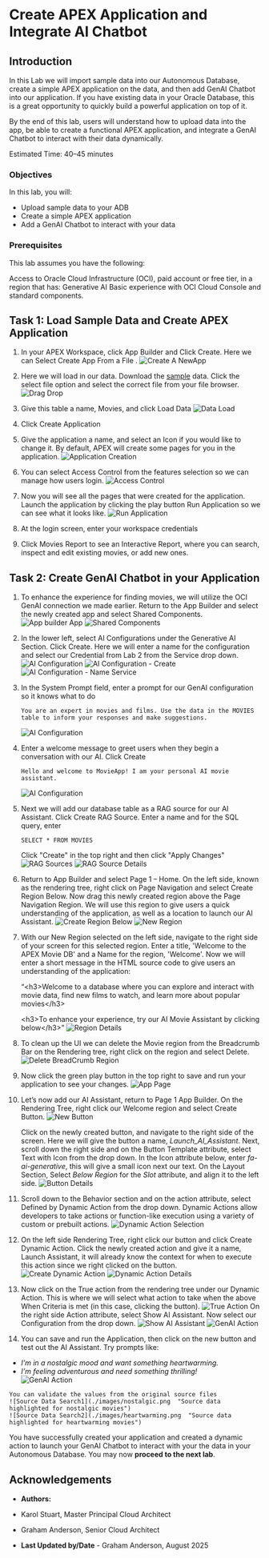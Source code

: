 # Create APEX Application and Integrate AI Chatbot

## Introduction

In this Lab we will import sample data into our Autonomous Database, create a simple APEX application on the data, and then add GenAI Chatbot into our application. If you have existing data in your Oracle Database, this is a great opportunity to quickly build a powerful application on top of it.

By the end of this lab, users will understand how to upload data into the app, be able to create a functional APEX application, and integrate a GenAI Chatbot to interact with their data dynamically.

Estimated Time: 40–45 minutes

### Objectives

In this lab, you will:
* Upload sample data to your ADB
* Create a simple APEX application
* Add a GenAI Chatbot to interact with your data

### Prerequisites

This lab assumes you have the following:

Access to Oracle Cloud Infrastructure (OCI), paid account or free tier, in a region that has:
Generative AI
Basic experience with OCI Cloud Console and standard components.

## Task 1: Load Sample Data and Create APEX Application

1. In your APEX Workspace, click App Builder and Click Create. Here we can Select Create App From a File . 
    ![Create A NewApp](./images/create_a_new_app.png  "Create a new APEX application")

2. Here we will load in our data. Download the [sample](./datasets/movies_sample.csv) data. Click the select file option and select the correct file from your file browser. 
    ![Drag Drop](./images/drag_drop.png  "Drag and drop CSV file to load sample data into APEX")

3. Give this table a name, Movies, and click Load Data
    ![Data Load](./images/data_load.png  "Load sample Movies table into APEX")

4. Click Create Application 

5. Give the application a name, and select an Icon if you would like to change it. By default, APEX will create some pages for you in the application.
    ![Application Creation](./images/application_creation.png  "Configure application name and icon")

6. You can select Access Control from the features selection so we can manage how users login.
    ![Access Control](./images/access_control.png  "Set access control and user login options for the app")

7. Now you will see all the pages that were created for the application. Launch the application by clicking the play button Run Application so we can see what it looks like.
    ![Run Application](./images/run_application.png  "Launch the APEX application to view created pages")

8. At the login screen, enter your workspace credentials 

9. Click Movies Report to see an Interactive Report, where you can search, inspect and edit existing movies, or add new ones. 

## Task 2: Create GenAI Chatbot in your Application

1. To enhance the experience for finding movies, we will utilize the OCI GenAI connection we made earlier. Return to the App Builder and select the newly created app and select Shared Components.
    ![App builder App](./images/app_builder_app.png  "Access the application in App Builder")
    ![Shared Components](./images/app_shared_components.png  "Access shared components for the application")    

2. In the lower left, select AI Configurations under the Generative AI Section. Click Create. Here we will enter a name for the configuration and select our Credential from Lab 2 from the Service drop down. 
    ![AI Configuration ](./images/ai_configurations.png  "View AI configurations in the APEX app")
    ![AI Configuration - Create](./images/ai_configurations_create.png  "Create a new AI configuration")
    ![AI Configuration - Name Service](./images/ai_configurations_name_service.png  "Name the AI configuration and select the AI service")

3. In the System Prompt field, enter a prompt for our GenAI configuration so it knows what to do 
    ```
    You are an expert in movies and films. Use the data in the MOVIES table to inform your responses and make suggestions.
    ```
    ![AI Configuration](./images/ai_configuration.png  "System prompt configuration for the AI Assistant")

4. Enter a welcome message to greet users when they begin a conversation with our AI. Click Create
    ```
    Hello and welcome to MovieApp! I am your personal AI movie assistant.
    ```
    ![AI Configuration](./images/welcome_message.png  "Set welcome message for AI chatbot")

5. Next we will add our database table as a RAG source for our AI Assistant. Click Create RAG Source. Enter a name and for the SQL query, enter
    ```
    SELECT * FROM MOVIES
    ```
    Click "Create" in the top right and then click "Apply Changes"
    ![RAG Sources](./images/create_rag.png  "Create RAG source from Movies table")
    ![RAG Source Details](./images/rag_source_details.png  "Details of the RAG source configuration")

6. Return to App Builder and select Page 1 – Home. On the left side, known as the rendering tree, right click on Page Navigation and select Create Region Below. Now drag this newly created region above the Page Navigation Region. We will use this region to give users a quick understanding of the application, as well as a location to launch our AI Assistant.
    ![Create Region Below](./images/create_region_below.png  "Create a new region below Page Navigation")
    ![New Region](./images/new_region.png  "Drag the newly created region above the Page Navigation")

7. With our New Region selected on the left side, navigate to the right side of your screen for this selected region.  Enter a title, 'Welcome to the APEX Movie DB' and a Name for the region, 'Welcome'. Now we will enter a short message in the HTML source code to give users an understanding of the application:  
    
    “&lt;h3&gt;Welcome to a database where you can explore and interact with movie data, find new films to watch, and learn more about popular movies&lt;/h3&gt; 

    &lt;h3&gt;To enhance your experience, try our AI Movie Assistant by clicking below&lt;/h3&gt;”
    ![Region Details](./images/region_details.png  "Enter title and HTML content for new region")

8. To clean up the UI we can delete the Movie region from the Breadcrumb Bar on the Rendering tree, right click on the region and select Delete.
    ![Delete BreadCrumb Region](./images/delete_bread_crumb_region.png  "Delete Movie region from breadcrumb bar")    

9. Now click the green play button in the top right to save and run your application to see your changes.
    ![App Page](./images/app_page.png  "The application page and layout")   

10. Let’s now add our AI Assistant, return to Page 1 App Builder. On the Rendering Tree, right click our Welcome region and select Create Button. 
    ![New Button](./images/new_button.png  "Create a button in the Welcome region to launch AI assistant")

    Click on the newly created button, and navigate to the right side of the screen. Here we will give the button a name, _Launch_AI_Assistant_. Next, scroll down the right side and on the Button Template attribute, select Text with Icon from the drop down. In the Icon attribute below, enter _fa-ai-generative_, this will give a small icon next our text. On the Layout Section, Select _Below Region_ for the _Slot_ attribute, and align it to the left side.
    ![Button Details](./images/button_details.png  "Configure button details and icon for AI assistant launch")

11. Scroll down to the Behavior section and on the action attribute, select Defined by Dynamic Action from the drop down. Dynamic Actions allow developers to take actions or function-like execution using a variety of custom or prebuilt actions.
    ![Dynamic Action Selection](./images/dynamic_action_selection.png  "Select dynamic action for button behavior")

12. On the left side Rendering Tree, right click our button and click Create Dynamic Action. Click the newly created action and give it a name, Launch Assistant, it will already know the context for when to execute this action since we right clicked on the button.
    ![Create Dynamic Action](./images/create_dynamic_action.png  "Create dynamic action for button click")
    ![Dynamic Action Details](./images/dynamic_action_details.png  "Configure dynamic action properties")

13. Now click on the True action from the rendering tree under our Dynamic Action. This is where we will select what action to take when the above When Criteria is met (in this case, clicking the button). 
    ![True Action](./images/true_action.png  "Configure True action for dynamic action")
On the right side Action attribute, select Show AI Assistant. Now select our Configuration from the drop down.
    ![Show AI Assistant](./images/show_ai_assistant.png  "Show AI Assistant action configuration")
    ![GenAI Action](./images/gen_ai_action.png  "Run GenAI action for the AI assistant")

14. You can save and run the Application, then click on the new button and test out the AI Assistant. Try prompts like:
   - *I’m in a nostalgic mood and want something heartwarming.*  
   - *I’m feeling adventurous and need something thrilling!*  
    ![GenAI Action](./images/results.png  "AI assistant response results")           

    You can validate the values from the original source files 
    ![Source Data Search1](./images/nostalgic.png  "Source data highlighted for nostalgic movies")
    ![Source Data Search2](./images/heartwarming.png  "Source data highlighted for heartwarming movies")

You have successfully created your application and created a dynamic action to launch your GenAI Chatbot to interact with your the data in your Autonomous Database. You may now **proceed to the next lab**.

## Acknowledgements

* **Authors:**
* Karol Stuart, Master Principal Cloud Architect 
* Graham Anderson, Senior Cloud Architect 

* **Last Updated by/Date** - Graham Anderson, August 2025
